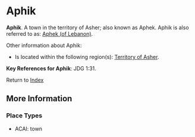 # Aphik
**Aphik**. 
A town in the territory of Asher; also known as Aphek. 
Aphik is also referred to as: 
[Aphek (of Lebanon)](Aphek.2.md). 




Other information about Aphik:


* Is located within the following region(s): 
[Territory of Asher](TerritoryOfAsher.md). 




**Key References for Aphik**: 
JDG 1:31. 






Return to [Index](00-Index.md)

## More Information

### Place Types

* ACAI: town




